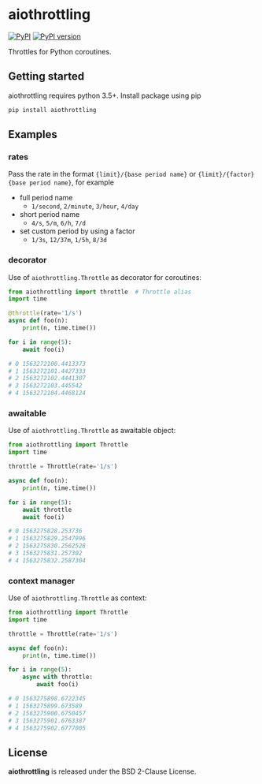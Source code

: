 # aiothrottling

[![PyPI](https://img.shields.io/pypi/v/aiothrottling.svg)](https://pypi.python.org/pypi/aiothrottling)
[![PyPI version](https://img.shields.io/pypi/pyversions/aiothrottling.svg)](https://pypi.python.org/pypi/aiothrottling)

Throttles for Python coroutines.

## Getting started

aiothrottling requires python 3.5+. Install package using pip

```python
pip install aiothrottling
```

## Examples

### rates

Pass the rate in the format `{limit}/{base period name}` or `{limit}/{factor}{base period name}`, for example

- full period name
    + `1/second`, `2/minute`, `3/hour`, `4/day`
- short period name
    + `4/s`, `5/m`, `6/h`, `7/d`
- set custom period by using a factor
    + `1/3s`, `12/37m`, `1/5h`, `8/3d`

### decorator

Use of `aiothrottling.Throttle` as decorator for coroutines:

```python
from aiothrottling import throttle  # Throttle alias
import time

@throttle(rate='1/s')
async def foo(n):
    print(n, time.time())

for i in range(5):
    await foo(i)

# 0 1563272100.4413373
# 1 1563272101.4427333
# 2 1563272102.4441307
# 3 1563272103.445542
# 4 1563272104.4468124
```

### awaitable

Use of `aiothrottling.Throttle` as awaitable object:

```python
from aiothrottling import Throttle
import time

throttle = Throttle(rate='1/s')

async def foo(n):
    print(n, time.time())

for i in range(5):
    await throttle
    await foo(i)

# 0 1563275828.253736
# 1 1563275829.2547996
# 2 1563275830.2562528
# 3 1563275831.257302
# 4 1563275832.2587304
```

### context manager

Use of `aiothrottling.Throttle` as context:

```python
from aiothrottling import Throttle
import time

throttle = Throttle(rate='1/s')

async def foo(n):
    print(n, time.time())

for i in range(5):
    async with throttle:
        await foo(i)

# 0 1563275898.6722345
# 1 1563275899.673589
# 2 1563275900.6750457
# 3 1563275901.6763387
# 4 1563275902.6777005
```

## License

**aiothrottling** is released under the BSD 2-Clause License.
